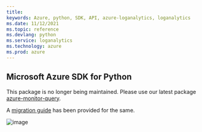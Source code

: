 ```yaml
---
title: 
keywords: Azure, python, SDK, API, azure-loganalytics, loganalytics
ms.date: 11/12/2021
ms.topic: reference
ms.devlang: python
ms.service: loganalytics
ms.technology: azure
ms.prod: azure
---
```

## Microsoft Azure SDK for Python

This package is no longer being maintained. Please use our latest package [azure-monitor-query](https://pypi.org/project/azure-monitor-query/).

A [migration guide](https://github.com/Azure/azure-sdk-for-python/blob/azure-loganalytics_0.1.1/sdk/monitor/azure-monitor-query/migration_guide.md) has been provided for the same.

![image](https://azure-sdk-impressions.azurewebsites.net/api/impressions/azure-sdk-for-python%2Fazure-loganalytics%2FREADME.png)

